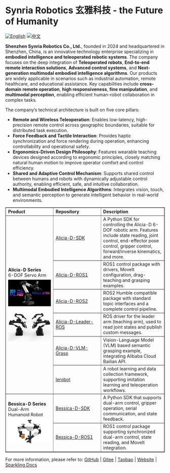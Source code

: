 # Synria Robotics 玄雅科技 -  the Future of Humanity

[![English](https://img.shields.io/badge/EN-blue)](README_EN.md)
[![中文](https://img.shields.io/badge/中文-red)](README.md)

**Shenzhen Synria Robotics Co., Ltd.**, founded in 2024 and headquartered in Shenzhen, China, is an innovative technology enterprise specializing in **embodied intelligence and teleoperated robotic systems**. The company focuses on the deep integration of **Teleoperated robots**, **End-to-end remote interaction solutions**, **Advanced control systems**, and **Next-generation multimodal embodied intelligence algorithms**. Our products are widely applicable in scenarios such as industrial automation, remote healthcare, and educational assistance. Key capabilities include **cross-domain remote operation**, **high responsiveness**, **fine manipulation**, and **multimodal perception**, enabling efficient human-robot collaboration in complex tasks.

The company’s technical architecture is built on five core pillars:

- **Remote and Wireless Teleoperation**: Enables low-latency, high-precision remote control across geographic boundaries, suitable for distributed task execution.  
- **Force Feedback and Tactile Interaction**: Provides haptic synchronization and force rendering during operation, enhancing controllability and operational safety.  
- **Ergonomics-Driven Design Philosophy**: Features wearable teaching devices designed according to ergonomic principles, closely matching natural human motion to improve operator comfort and control efficiency.  
- **Shared and Adaptive Control Mechanism**: Supports shared control between humans and robots with dynamically adjustable control authority, enabling efficient, safe, and intuitive collaboration.  
- **Multimodal Embodied Intelligence Algorithms**: Integrates vision, touch, and semantic perception to generate intelligent behavior in real-world environments.

<table border="1" cellspacing="0" cellpadding="6" style="border-collapse: collapse; width: 100%; text-align: left;">
  <thead>
    <tr>
      <th style="width: 30%;">Product</th>
      <th style="width: 30%;">Repository</th>
      <th>Description</th>
    </tr>
  </thead>
  <tbody>
    <tr>
      <td rowspan="6"><strong>Alicia-D Series</strong><br/>6-DOF Servo Arm
        <img src="../imgs/Alicia-D.jpg" alt="Alicia-D Preview" style="width: 200px; margin-top: 6px;" /><br/>
        <img src="../imgs/Alicia_Duo_V5_4.png" alt="Alicia-D Preview" style="width: 200px; margin-top: 6px;" />
      </td>
      <td><a href="https://github.com/Synria-Robotics/Alicia-D-SDK">Alicia-D-SDK</a></td>
      <td>A Python SDK for controlling the Alicia-D 6-DOF robotic arm. Features include state reading, joint control, end-effector pose control, gripper control, forward/inverse kinematics, and more.</td>
    </tr>
    <tr>
      <td><a href="https://github.com/Synria-Robotics/Alicia-D-ROS1">Alicia-D-ROS1</a></td>
      <td>ROS1 control package with drivers, MoveIt configuration, drag-teaching and grasping examples.</td>
    </tr>
    <tr>
      <td><a href="https://github.com/Synria-Robotics/Alicia-D-ROS2">Alicia-D-ROS2</a></td>
      <td>ROS2 Humble compatible package with standard topic interfaces and a complete control pipeline.</td>
    </tr>
    <tr>
      <td><a href="https://github.com/Synria-Robotics/Alicia-D-Leader-ROS">Alicia-D-Leader-ROS</a></td>
      <td>ROS driver for the leader arm (teaching arm), used to read joint states and publish custom messages.</td>
    </tr>
    <tr>
      <td><a href="https://github.com/Synria-Robotics/Alicia-D-VLM-Grasp">Alicia-D-VLM-Grasp</a></td>
      <td>Vision-Language Model (VLM) based semantic grasping example, integrating Alibaba Cloud Bailian API.</td>
    </tr>
    <tr>
      <td><a href="https://github.com/Synria-Robotics/lerobot">lerobot</a></td>
      <td>A robot learning and data collection framework, supporting imitation learning and teleoperation workflows.</td>
    </tr>
    <tr>
      <td rowspan="2"><strong>Bessica-D Series</strong><br/>Dual-Arm Humanoid Robot
        <img src="../imgs/Bessica-D.png" alt="Bessica-D Preview" style="width: 200px; margin-top: 6px;" />
      </td>
      <td><a href="https://github.com/Synria-Robotics/Bessica-D-SDK">Bessica-D-SDK</a></td>
      <td>A Python SDK that supports dual-arm control, gripper operation, serial communication, and state feedback.</td>
    </tr>
    <tr>
      <td><a href="https://github.com/Synria-Robotics/Bessica-D-ROS1">Bessica-D-ROS1</a></td>
      <td>ROS1 control package supporting synchronized dual-arm control, state reading, and MoveIt integration.</td>
    </tr>
  </tbody>
</table>

For more information, please refer to: 
[GitHub](https://github.com/Synria-Robotics) | [Gitee](https://gitee.com/Synria-Robotics) | [Taobao](https://m.tb.cn/h.h2cVdhu5JXDQvPu) | [Website](https://www.xuanyatech.com/) | [Sparkling Docs](https://docs.sparklingrobo.com/)
